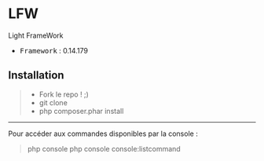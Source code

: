 # LFW
Light FrameWork

 - <kbd>Framework</kbd> : 0.14.179

Installation
----------

> - Fork le repo ! ;)
> - git clone
> - php composer.phar install

----------

Pour accéder aux commandes disponibles par la console :
> php console
> php console console:listcommand